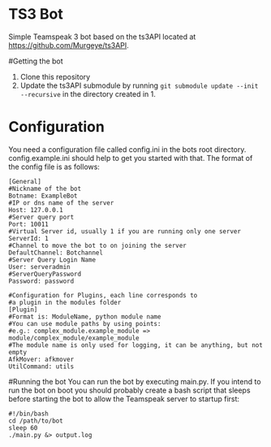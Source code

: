 # TS3 Bot
Simple Teamspeak 3 bot based on the ts3API located at
https://github.com/Murgeye/ts3API.

#Getting the bot
1. Clone this repository
2. Update the ts3API submodule by running `git submodule update --init --recursive` in the directory created in 1.

# Configuration
You need a configuration file called config.ini in the bots root directory.
config.example.ini should help to get you started with that. The format of the
config file is as follows:

```
[General]
#Nickname of the bot
Botname: ExampleBot
#IP or dns name of the server
Host: 127.0.0.1
#Server query port
Port: 10011 
#Virtual Server id, usually 1 if you are running only one server
ServerId: 1 
#Channel to move the bot to on joining the server
DefaultChannel: Botchannel
#Server Query Login Name
User: serveradmin
#ServerQueryPassword
Password: password

#Configuration for Plugins, each line corresponds to 
#a plugin in the modules folder
[Plugin]
#Format is: ModuleName, python module name
#You can use module paths by using points:
#e.g.: complex_module.example_module => module/complex_module/example_module
#The module name is only used for logging, it can be anything, but not empty
AfkMover: afkmover
UtilCommand: utils
```

#Running the bot
You can run the bot by executing main.py. If you intend to run the bot on boot
you should probably create a bash script that sleeps before starting the bot to 
allow the Teamspeak server to startup first:
```
#!/bin/bash
cd /path/to/bot
sleep 60
./main.py &> output.log
```
